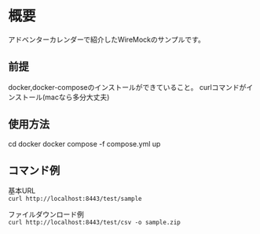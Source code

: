 
# 概要

アドベンターカレンダーで紹介したWireMockのサンプルです。

## 前提

docker,docker-composeのインストールができていること。
curlコマンドがインストール(macなら多分大丈夫)

## 使用方法

cd docker
docker compose -f compose.yml up

## コマンド例

基本URL  
`curl http://localhost:8443/test/sample`

ファイルダウンロード例  
`curl http://localhost:8443/test/csv -o sample.zip`
